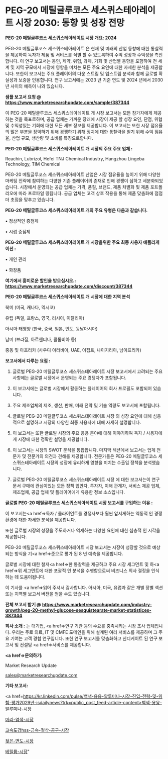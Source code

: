 # PEG-20 메틸글루코스 세스퀴스테아레이트 시장 2030: 동향 및 성장 전망

<strong>PEG-20 메틸글루코스 세스퀴스테아레이트 시장 개요: 2024</strong>

PEG-20 메틸글루코스 세스퀴스테아레이트 은 현재 및 미래의 산업 동향에 대한 통찰력을 제공하여 독자가 제품 및 서비스를 식별 할 수 있도록하여 수익 성장과 수익성을 촉진합니다. 이 연구 보고서는 동인, 제약, 위협, 과제, 기회 및 산업별 동향을 포함하여 전 세계 및 지역 규모에서 시장에 영향을 미치는 모든 주요 요인에 대한 자세한 분석을 제공합니다. 또한이 보고서는 주요 플레이어의 다운 스트림 및 업스트림 분석과 함께 글로벌 확실성과 보증을 인용합니다. 연구 보고서에는 2023 년 기준 연도 및 2024 년에서 2030 년 사이의 예측이 나와 있습니다.



<strong>샘플 보고서 요청 @ <a href=https://www.marketresearchupdate.com/sample/387344>https://www.marketresearchupdate.com/sample/387344</a></strong>

이 PEG-20 메틸글루코스 세스퀴스테아레이트 개 시장 보고서는 모든 참가자에게 제공하는 것을 목표로하며, 공급 업체는 가까운 장래에 시장이 제공 할 성장 요인, 단점, 위협 및 수익성있는 기회에 대한 모든 세부 정보를 제공합니다. 이 보고서는 또한 시장 점유율의 많은 부분을 장악하기 위해 경쟁하기 위해 정치에 대한 통찰력을 얻기 위해 수익 점유율, 산업 규모, 생산량 및 소비를 특징으로합니다.



<strong>PEG-20 메틸글루코스 세스퀴스테아레이트 개 시장의 주요 주요 업체 :</strong>

Reachin, Lubrizol, Hefei TNJ Chemical Industry, Hangzhou Lingeba Technology, TIM Chemical

PEG-20 메틸글루코스 세스퀴스테아레이트 산업은 시장 점유율을 높이기 위해 다양한 마케팅 전략에 참여하는 다양한 기존 플레이어의 존재로 인해 경쟁이 심하고 세분화되었습니다. 시장에서 운영되는 공급 업체는 가격, 품질, 브랜드, 제품 차별화 및 제품 포트폴리오에 따라 프로파일 링됩니다. 공급 업체는 고객 상호 작용을 통해 제품 맞춤화에 점점 더 초점을 맞추고 있습니다.



<strong>PEG-20 메틸글루코스 세스퀴스테아레이트 개의 주요 유형은 다음과 같습니다.</strong>

• 정상적인 증점제

• 시럽 증점제



<strong>PEG-20 메틸글루코스 세스퀴스테아레이트 개 시장을위한 주요 최종 사용자 애플리케이션 :</strong>

• 개인 관리

• 화장품



<strong>여기에서 흥미로운 할인을 받으십시오.: <a href=https://www.marketresearchupdate.com/discount/387344>https://www.marketresearchupdate.com/discount/387344</a></strong>



<strong>PEG-20 메틸글루코스 세스퀴스테아레이트 개 시장에 대한 지역 분석</strong>

북미 (미국, 캐나다, 멕시코)

유럽 (독일, 프랑스, 영국, 러시아, 이탈리아)

아시아 태평양 (한국, 중국, 일본, 인도, 동남아시아)

남미 (브라질, 아르헨티나, 콜롬비아 등)

중동 및 아프리카 (사우디 아라비아, UAE, 이집트, 나이지리아, 남아프리카)



<strong>보고서에서 다루는 요점 :</strong>

1. 글로벌 PEG-20 메틸글루코스 세스퀴스테아레이트 시장 보고서에서 고려되는 주요 사항에는 글로벌 시장에서 운영되는 주요 경쟁자가 포함됩니다.

2. 이 보고서에는 글로벌 시장에서 활동하는 플레이어의 회사 프로필도 포함되어 있습니다.

3. 주요 제조업체의 제조, 생산, 판매, 미래 전략 및 기술 역량도 보고서에 포함됩니다.

4. 글로벌 PEG-20 메틸글루코스 세스퀴스테아레이트 시장 의 성장 요인에 대해 심층적으로 설명하고 시장의 다양한 최종 사용자에 대해 자세히 설명합니다.

5. 이 보고서는 또한 글로벌 시장의 주요 응용 분야에 대해 이야기하여 독자 / 사용자에게 시장에 대한 정확한 설명을 제공합니다.

6. 이 보고서는 시장의 SWOT 분석을 통합합니다. 마지막 섹션에서 보고서는 업계 전문가 및 전문가의 의견과 견해를 제공합니다. 전문가들은 PEG-20 메틸글루코스 세스퀴스테아레이트 시장의 성장에 유리하게 영향을 미치는 수출입 정책을 분석했습니다.

7. 글로벌 PEG-20 메틸글루코스 세스퀴스테아레이트 시장 에 대한 보고서는이 연구 문서 구매에 관심이있는 모든 정책 입안자, 투자자, 이해 관계자, 서비스 제공 업체, 제조업체, 공급 업체 및 플레이어에게 유용한 정보 소스입니다.



<strong>글로벌 PEG-20 메틸글루코스 세스퀴스테아레이트 시장 보고서를 구입하는 이유 :</strong>

이 보고서는<a href=>독자 / 클</a>라이언트를 경쟁사보다 훨씬 앞서게하는 역동적 인 경쟁 환경에 대한 자세한 분석을 제공합니다.

또한 글로벌 시장의 성장을 주도하거나 억제하는 다양한 요인에 대한 심층적 인 시각을 제공합니다.

PEG-20 메틸글루코스 세스퀴스테아레이트 시장 보고서는 시장이 성장할 것으로 예상되는 방식을 기<a href=>준으로</a> 평가 된 8 년 예측을 제공합니다.

글로벌 시장에 대한 철저<a href=>한 통찰력</a>을 제공하고 주요 시장 세그먼트 및 하<a href=>위 세그</a>먼트에 대한 포괄적 인 분석을 수행함으로써 비즈니스 의사 결정을 인식하는 데 도움이됩니다.

이 기사를 <a href=>읽어 주</a>셔서 감사합니다. 아시아, 미국, 유럽과 같은 개별 장별 섹션 또는 지역별 보고서 버전을 얻을 수도 있습니다.



<strong>전체 보고서 받기 @ <a href=https://www.marketresearchupdate.com/industry-growth/peg-20-methyl-glucose-sesquistearate-market-statistices-387344>https://www.marketresearchupdate.com/industry-growth/peg-20-methyl-glucose-sesquistearate-market-statistices-387344</a></strong>



<strong>회사 소개 :</strong>
는 대기업, <a href=>연구 기</a>관 등의 수요를 충족시키는 시장 조사 업체입니다. 우리는 주로 의료, IT 및 CMFE 도메인을 위해 설계된 여러 서비스를 제공하며 그 주요 기여는 고객 경험 연구입니다. 또한 연구 보고서를 맞춤화하고 신디케이트 된 연구 보고서 및 컨설팅 <a href=>서비</a>스를 제공합니다.



<strong><a href=>문의하기:</a></strong>

Market Research Update

sales@marketresearchupdate.com



<strong>기타 보고서:</strong>

<a href=https://kr.linkedin.com/pulse/백색-용융-알루미나-시장-진입-전략-및-위험-평가2029년-isdailynews?trk=public_post_feed-article-content>백색-용융-알루미나-시장</a>

<a href=https://www.linkedin.com/pulse/머리-염색-시장-동향-및-성장-전망-consumer-connection-chronicles-24-/>머리-염색-시장</a>

<a href=https://www.linkedin.com/pulse/고속도강hss-금속-절삭-공구-시장-현재-및-미래-성장-2029-eh64f/>고속도강hss-금속-절삭-공구-시장</a>

<a href=https://www.linkedin.com/pulse/젖은-면도-시장-세분화-연구-및-목표-고객2029년-market-matrix-musings-analysis-svptf/>젖은-면도-시장</a>

<a href=https://www.linkedin.com/pulse/베릴륨-시장-동향-및-성장-전망-survey-spotlight-pro-24-analysis-mo3qc/>베릴륨-시장</a>"
